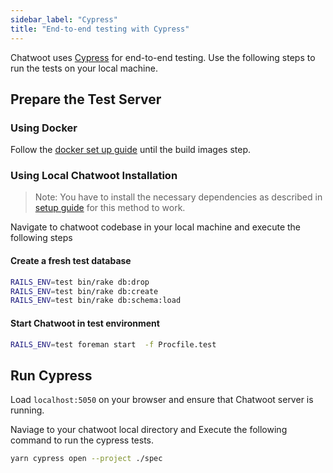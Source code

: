 ```yaml
---
sidebar_label: "Cypress"
title: "End-to-end testing with Cypress"
---
```


Chatwoot uses [Cypress](https://www.cypress.io/) for end-to-end testing. Use the following steps to run the tests on your local machine.

## Prepare the Test Server

### Using Docker

Follow the [docker set up guide](/docs/contributing-guide/environment-setup/docker) until the build images step.

### Using Local Chatwoot Installation
> Note: You have to install the necessary dependencies as described in [setup guide](/docs/contributing-guide/project-setup) for this method to work.

Navigate to chatwoot codebase in your local machine and execute the following steps

#### Create a fresh test database

```bash
RAILS_ENV=test bin/rake db:drop
RAILS_ENV=test bin/rake db:create
RAILS_ENV=test bin/rake db:schema:load
```

#### Start Chatwoot in test environment

```bash
RAILS_ENV=test foreman start  -f Procfile.test
```

## Run Cypress

Load `localhost:5050` on your browser and ensure that Chatwoot server is running.

Naviage to your chatwoot local directory and Execute the following command to run the cypress tests.


```bash
yarn cypress open --project ./spec
```
